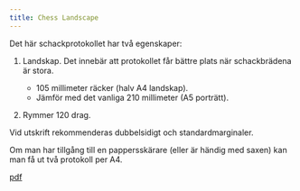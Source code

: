 ```yaml
---
title: Chess Landscape
---
```


Det här schackprotokollet har två egenskaper:

1. Landskap. Det innebär att protokollet får bättre plats när schackbrädena är stora.
	* 105 millimeter räcker (halv A4 landskap).
	* Jämför med det vanliga 210 millimeter (A5 porträtt).

2. Rymmer 120 drag.

Vid utskrift rekommenderas dubbelsidigt och standardmarginaler.

Om man har tillgång till en pappersskärare (eller är händig med saxen) kan man få ut två protokoll per A4.

[pdf](ChessLandscape.pdf)